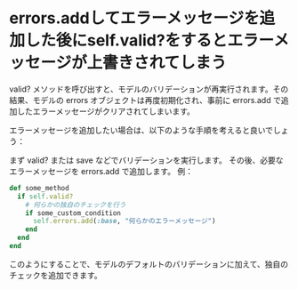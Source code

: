 # errors.addしてエラーメッセージを追加した後にself.valid?をするとエラーメッセージが上書きされてしまう

valid? メソッドを呼び出すと、モデルのバリデーションが再実行されます。その結果、モデルの errors オブジェクトは再度初期化され、事前に errors.add で追加したエラーメッセージがクリアされてしまいます。

エラーメッセージを追加したい場合は、以下のような手順を考えると良いでしょう：

まず valid? または save などでバリデーションを実行します。
その後、必要なエラーメッセージを errors.add で追加します。
例：

```ruby
def some_method
  if self.valid?
    # 何らかの独自のチェックを行う
    if some_custom_condition
      self.errors.add(:base, "何らかのエラーメッセージ")
    end
  end
end
```

このようにすることで、モデルのデフォルトのバリデーションに加えて、独自のチェックを追加できます。
